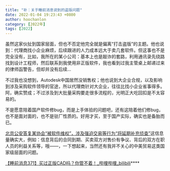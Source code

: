 ```yaml
---
title: "补：关于睡前消息说到的盗版问题"
date: 2022-01-04 19:23:43 +0800
author: hoochanlon
category: [2022年]
tags: [2022]
---
```


虽然这家伙扯到国家层面，但也不否定他完全就是偏离“打击盗版”的主题。他也说到：代理商找小企业麻烦，后续跟进的人力成本远大于卖几套软件。但这事也不是完全没有，比如，我所在的某小公司：基本上也是敲诈的套路，利用通讯录先绕路找到设计工程师，然后联系到我使用非正版软件，我也看到过我主管桌上邮递过来的律师函警告，但却并没有后续…

<!-- more -->

不过我也没想到，Autodesk中国居然没销售权；他也说到大企业合规，以及影响到涉及采购软件领导的官途，所以代理商针对大企业，往往比找小企业省事得多。阿，确实赞成；不过涉及到大批量采购要走很多流程的，光明正大吃回扣是不太容易的。

不是愿意陪着国产软件修bug，而是上手体验的问题吧，还有这陪着他们修bug，也不是面对面的，也不是驻厂性质的。好用才买，至于国产实际，确实也是备胎而已。

[北京公安答复某协会“被软件维权”，涉及强迫交易等行为“将延期补充侦查”](https://view.inews.qq.com/a/20211215A0BH4000)这信息量确实大，例如：信息背后的合同到期、买卖双方对售价有争议、背后的双方在职人员的利益关系等，哦——，一下想起来，当然还有我并不关心的中美贸易这类国家级层面的问题。

[【睡前消息371】买过正版CAD吗？你管不着！_哔哩哔哩_bilibili](https://www.bilibili.com/video/BV1eP4y1H7Bi?spm_id_from=333.999.0.0)****

